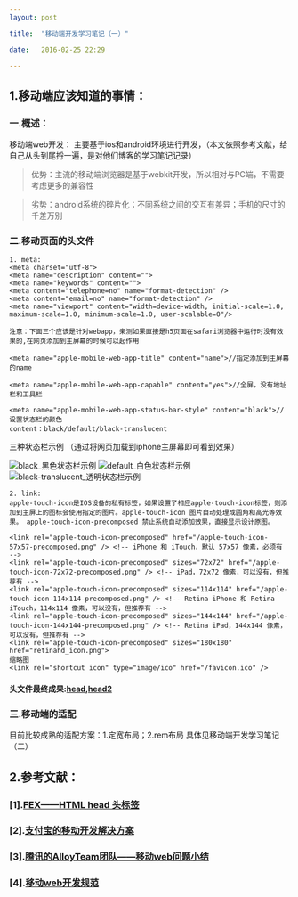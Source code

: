 ```yaml
---
layout: post

title:  "移动端开发学习笔记（一）"

date:   2016-02-25 22:29

---
```


## 1.移动端应该知道的事情：

### 一.概述：

  移动端web开发： 主要基于ios和android环境进行开发，（本文依照参考文献，给自己从头到尾捋一遍，是对他们博客的学习笔记记录）

  
> 优势：主流的移动端浏览器是基于webkit开发，所以相对与PC端，不需要考虑更多的兼容性

> 劣势：android系统的碎片化；不同系统之间的交互有差异；手机的尺寸的千差万别
      

### 二.移动页面的头文件
    
    1. meta:
    <meta charset="utf-8">
    <meta name="description" content="">
    <meta name="keywords" content="">
	<meta content="telephone=no" name="format-detection" />
	<meta content="email=no" name="format-detection" />
    <meta name="viewport" content="width=device-width, initial-scale=1.0, maximum-scale=1.0, minimum-scale=1.0, user-scalable=0"/>

    注意：下面三个应该是针对webapp，亲测如果直接是h5页面在safari浏览器中运行时没有效果的,在网页添加到主屏幕的时候可以起作用
    
    <meta name="apple-mobile-web-app-title" content="name">//指定添加到主屏幕的name

    <meta name="apple-mobile-web-app-capable" content="yes">//全屏，没有地址栏和工具栏

    <meta name="apple-mobile-web-app-status-bar-style" content="black">//设置状态栏的颜色
    content：black/default/black-translucent

  三种状态栏示例 （通过将网页加载到iphone主屏幕即可看到效果）

  ![black_黑色状态栏示例](http://fengtaijun0507.github.io/testpages/mobile/mobilehead/black.PNG)
  ![default_白色状态栏示例](http://fengtaijun0507.github.io/testpages/mobile/mobilehead/default.PNG)  ![black-translucent_透明状态栏示例](http://fengtaijun0507.github.io/testpages/mobile/mobilehead/black-t.PNG)
    
    
    2. link:
    apple-touch-icon是IOS设备的私有标签，如果设置了相应apple-touch-icon标签，则添加到主屏上的图标会使用指定的图片。apple-touch-icon 图片自动处理成圆角和高光等效果。 apple-touch-icon-precomposed 禁止系统自动添加效果，直接显示设计原图。 

    <link rel="apple-touch-icon-precomposed" href="/apple-touch-icon-57x57-precomposed.png" /> <!-- iPhone 和 iTouch，默认 57x57 像素，必须有 -->
    <link rel="apple-touch-icon-precomposed" sizes="72x72" href="/apple-touch-icon-72x72-precomposed.png" /> <!-- iPad，72x72 像素，可以没有，但推荐有 -->
    <link rel="apple-touch-icon-precomposed" sizes="114x114" href="/apple-touch-icon-114x114-precomposed.png" /> <!-- Retina iPhone 和 Retina iTouch，114x114 像素，可以没有，但推荐有 -->
    <link rel="apple-touch-icon-precomposed" sizes="144x144" href="/apple-touch-icon-144x144-precomposed.png" /> <!-- Retina iPad，144x144 像素，可以没有，但推荐有 -->
    <link rel="apple-touch-icon-precomposed" sizes="180x180" href="retinahd_icon.png">
    缩略图
    <link rel="shortcut icon" type="image/ico" href="/favicon.ico" />
#### 头文件最终成果:[head](http://fengtaijun0507.github.io/testpages/mobile/mobilehead/head.txt),[head2](http://fengtaijun0507.github.io/testpages/mobile/mobilehead/head2.txt)

### 三.移动端的适配
目前比较成熟的适配方案：1.定宽布局；2.rem布局 具体见移动端开发学习笔记（二）
   

## 2.参考文献：
    
### [1].[FEX——HTML head 头标签](http://fex.baidu.com/blog/2014/10/html-head-tags/)

### [2].[支付宝的移动开发解决方案](http://am-team.github.io/amg/dev-exp-doc.html#移动开发事件)

### [3].[腾讯的AlloyTeam团队——移动web问题小结](http://www.alloyteam.com/2015/06/yi-dong-web-wen-ti-xiao-jie/)

### [4].[移动web开发规范](https://github.com/alanerzhao/doc/blob/master/document/mobile_web_specification%20.md)
    
    
    
   
    
   




